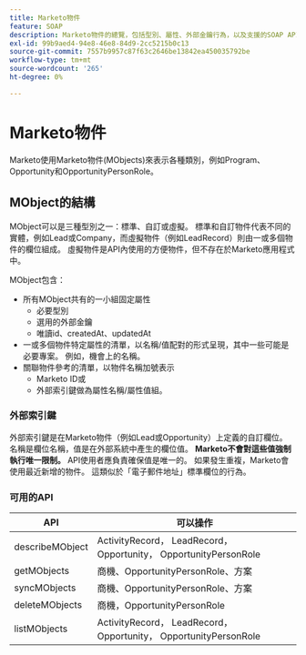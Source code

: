 ```yaml
---
title: Marketo物件
feature: SOAP
description: Marketo物件的總覽，包括型別、屬性、外部金鑰行為，以及支援的SOAP API （適用於機會、計畫和相關記錄）。
exl-id: 99b9aed4-94e8-46e8-84d9-2cc5215b0c13
source-git-commit: 7557b9957c87f63c2646be13842ea450035792be
workflow-type: tm+mt
source-wordcount: '265'
ht-degree: 0%

---
```


# Marketo物件

Marketo使用Marketo物件(MObjects)來表示各種類別，例如Program、Opportunity和OpportunityPersonRole。

## MObject的結構

MObject可以是三種型別之一：標準、自訂或虛擬。 標準和自訂物件代表不同的實體，例如Lead或Company，而虛擬物件（例如LeadRecord）則由一或多個物件的欄位組成。 虛擬物件是API內使用的方便物件，但不存在於Marketo應用程式中。

MObject包含：

- 所有MObject共有的一小組固定屬性
   - 必要型別
   - 選用的外部金鑰
   - 唯讀id、createdAt、updatedAt
- 一或多個物件特定屬性的清單，以名稱/值配對的形式呈現，其中一些可能是必要專案。 例如，機會上的名稱。
- 關聯物件參考的清單，以物件名稱加號表示
   - Marketo ID或
   - 外部索引鍵做為屬性名稱/屬性值組。

### 外部索引鍵

外部索引鍵是在Marketo物件（例如Lead或Opportunity）上定義的自訂欄位。 名稱是欄位名稱，值是在外部系統中產生的欄位值。 **Marketo不會對這些值強制執行唯一限制。** API使用者應負責確保值是唯一的。 如果發生重複，Marketo會使用最近新增的物件。 這類似於「電子郵件地址」標準欄位的行為。

### 可用的API

| API | 可以操作 |
|---|---|
| describeMObject | ActivityRecord， LeadRecord， Opportunity， OpportunityPersonRole |
| getMObjects | 商機、OpportunityPersonRole、方案 |
| syncMObjects | 商機、OpportunityPersonRole、方案 |
| deleteMObjects | 商機，OpportunityPersonRole |
| listMObjects | ActivityRecord， LeadRecord， Opportunity， OpportunityPersonRole |
